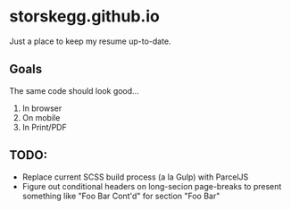 # storskegg.github.io

Just a place to keep my resume up-to-date.

## Goals

The same code should look good...
1. In browser
2. On mobile
3. In Print/PDF

## TODO:

- Replace current SCSS build process (a la Gulp) with ParcelJS
- Figure out conditional headers on long-secion page-breaks to present something like "Foo Bar Cont'd" for section "Foo Bar"
